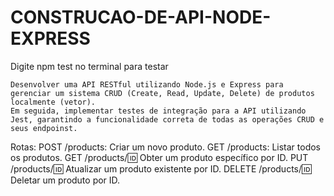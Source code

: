 # CONSTRUCAO-DE-API-NODE-EXPRESS
Digite npm test no terminal para testar



    Desenvolver uma API RESTful utilizando Node.js e Express para gerenciar um sistema CRUD (Create, Read, Update, Delete) de produtos localmente (vetor). 
    Em seguida, implementar testes de integração para a API utilizando Jest, garantindo a funcionalidade correta de todas as operações CRUD e seus endpoinst.

Rotas: 
POST /products: Criar um novo produto.
GET /products: Listar todos os produtos.
GET /products/:id: Obter um produto específico por ID.
PUT /products/:id: Atualizar um produto existente por ID.
DELETE /products/:id: Deletar um produto por ID.
